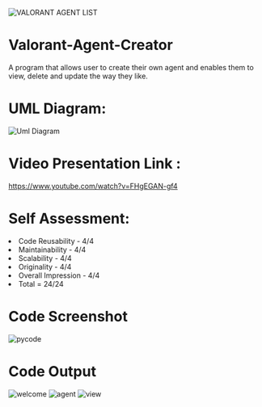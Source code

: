 ![VALORANT AGENT LIST](https://user-images.githubusercontent.com/117181953/206981951-f8fbf58a-ea22-476f-afe8-01db180fe5b0.png)
# Valorant-Agent-Creator
A program that allows user to create their own agent and enables them to view, delete and update the way they like.
# UML Diagram:
![Uml Diagram](https://user-images.githubusercontent.com/118718707/206983379-5d769419-4dd4-49f8-92f1-cd4a90adaede.jpg)
# Video Presentation Link :
https://www.youtube.com/watch?v=FHgEGAN-gf4
# Self Assessment:
<li>Code Reusability - 4/4<li>
Maintainability - 4/4<li>
Scalability - 4/4<li
Execution - 4/4<li>
Originality - 4/4<li>
Overall Impression - 4/4<li>
Total = 24/24
  
# Code Screenshot
![pycode](https://user-images.githubusercontent.com/114888246/206983048-6ed61820-9d63-457b-99d7-7b2f03cae95a.png)
# Code Output
![welcome](https://user-images.githubusercontent.com/114888246/206983066-c571fa93-df3a-4e81-bc6b-d6363f39e215.png)
![agent](https://user-images.githubusercontent.com/114888246/206983076-c95c7454-3cd2-435b-9d69-483397ba1932.png)
![view](https://user-images.githubusercontent.com/114888246/206983088-0e39549b-de94-49b0-8756-6a24da4f4bce.png)
